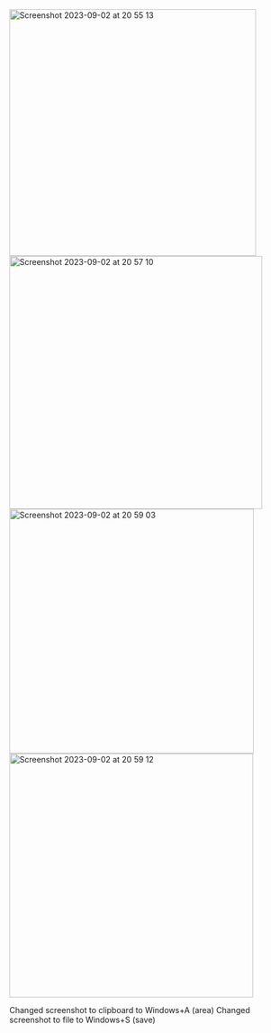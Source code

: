 <img width="438" alt="Screenshot 2023-09-02 at 20 55 13" src="https://github.com/TodePond/Winchromac/assets/15892272/e58ef23b-22d8-47a7-ad06-151441e08dd0">
<img width="449" alt="Screenshot 2023-09-02 at 20 57 10" src="https://github.com/TodePond/Winchromac/assets/15892272/80e42ed5-ae45-409c-a851-42d315e4d55d">
<img width="434" alt="Screenshot 2023-09-02 at 20 59 03" src="https://github.com/TodePond/Winchromac/assets/15892272/ff852b17-ee89-44c7-8f32-f0cdacf1a64a">
<img width="433" alt="Screenshot 2023-09-02 at 20 59 12" src="https://github.com/TodePond/Winchromac/assets/15892272/baa75a10-e723-4276-a681-ce18e2325b05">

Changed screenshot to clipboard to Windows+A (area)
Changed screenshot to file to Windows+S (save)
